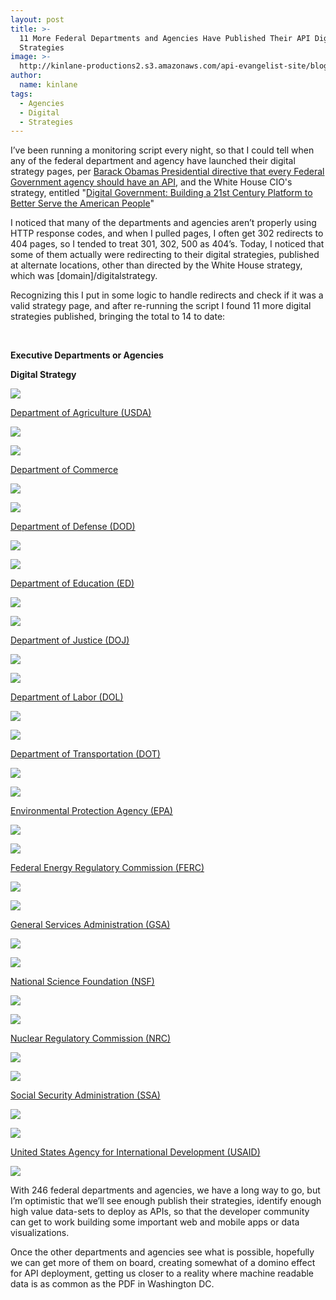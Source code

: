 ```yaml
---
layout: post
title: >-
  11 More Federal Departments and Agencies Have Published Their API Digital
  Strategies
image: >-
  http://kinlane-productions2.s3.amazonaws.com/api-evangelist-site/blog/US_white_house_logo.png
author:
  name: kinlane
tags:
  - Agencies
  - Digital
  - Strategies
---
```

I’ve been running a monitoring script every night, so that I could tell when any of the federal department and agency have launched their digital strategy pages, per [Barack Obamas Presidential directive that every Federal Government agency should have an API](http://apievangelist.com/2012/06/01/barak-obama-directs-all-federal-agencies-to-have-an-api/ "Barack Obamas Presidential directive that every Federal Government agency should have an API"), and the White House CIO's strategy, entitled "[Digital Government: Building a 21st Century Platform to Better Serve the American People](http://www.whitehouse.gov/sites/default/files/omb/egov/digital-government/digital-government-strategy.pdf)"

I noticed that many of the departments and agencies aren’t properly using HTTP response codes, and when I pulled pages, I often get 302 redirects to 404 pages, so I tended to treat 301, 302, 500 as 404’s. Today, I noticed that some of them actually were redirecting to their digital strategies, published at alternate locations, other than directed by the White House strategy, which was \[domain\]/digitalstrategy.

Recognizing this I put in some logic to handle redirects and check if it was a valid strategy page, and after re-running the script I found 11 more digital strategies published, bringing the total to 14 to date:

 

**Executive Departments or Agencies**

**Digital Strategy**

[![](http://kinlane-productions2.s3.amazonaws.com/digital-strategy/logos/usda.png)](http://www.usda.gov/)

[Department of Agriculture (USDA)](http://www.usda.gov/)

[![](http://kinlane-productions2.s3.amazonaws.com/icon-set/green-check-150.jpg)](/federal_government_digital_strategy.php?a=usda&TB_iframe=true&height=500&width=700)

[![](http://kinlane-productions2.s3.amazonaws.com/digital-strategy/logos/commerce.png)](http://www.commerce.gov/)

[Department of Commerce](http://www.commerce.gov/)

[![](http://kinlane-productions2.s3.amazonaws.com/icon-set/green-check-150.jpg)](/federal_government_digital_strategy.php?a=commerce&TB_iframe=true&height=500&width=700)

[![](http://kinlane-productions2.s3.amazonaws.com/digital-strategy/logos/defense.png)](http://www.defense.gov/)

[Department of Defense (DOD)](http://www.defense.gov/)

[![](http://kinlane-productions2.s3.amazonaws.com/icon-set/green-check-150.jpg)](/federal_government_digital_strategy.php?a=defense&TB_iframe=true&height=500&width=700)

[![](http://kinlane-productions2.s3.amazonaws.com/digital-strategy/logos/ed.png)](http://www.ed.gov/)

[Department of Education (ED)](http://www.ed.gov/)

[![](http://kinlane-productions2.s3.amazonaws.com/icon-set/green-check-150.jpg)](/federal_government_digital_strategy.php?a=ed&TB_iframe=true&height=500&width=700)

[![](http://kinlane-productions2.s3.amazonaws.com/digital-strategy/logos/justice.png)](http://www.justice.gov/)

[Department of Justice (DOJ)](http://www.justice.gov/)

[![](http://kinlane-productions2.s3.amazonaws.com/icon-set/green-check-150.jpg)](/federal_government_digital_strategy.php?a=justice&TB_iframe=true&height=500&width=700)

[![](http://kinlane-productions2.s3.amazonaws.com/digital-strategy/logos/labor.png)](http://www.labor.gov/)

[Department of Labor (DOL)](http://www.labor.gov/)

[![](http://kinlane-productions2.s3.amazonaws.com/icon-set/green-check-150.jpg)](/federal_government_digital_strategy.php?a=labor&TB_iframe=true&height=500&width=700)

[![](http://kinlane-productions2.s3.amazonaws.com/digital-strategy/logos/dot.png)](http://www.dot.gov/)

[Department of Transportation (DOT)](http://www.dot.gov/)

[![](http://kinlane-productions2.s3.amazonaws.com/icon-set/green-check-150.jpg)](/federal_government_digital_strategy.php?a=dot&TB_iframe=true&height=500&width=700)

[![](http://kinlane-productions2.s3.amazonaws.com/digital-strategy/logos/epa.png)](http://www.epa.gov/)

[Environmental Protection Agency (EPA)](http://www.epa.gov/)

[![](http://kinlane-productions2.s3.amazonaws.com/icon-set/green-check-150.jpg)](/federal_government_digital_strategy.php?a=epa&TB_iframe=true&height=500&width=700)

[![](http://kinlane-productions2.s3.amazonaws.com/digital-strategy/logos/ferc.png)](http://www.ferc.gov/)

[Federal Energy Regulatory Commission (FERC)](http://www.ferc.gov/)

[![](http://kinlane-productions2.s3.amazonaws.com/icon-set/green-check-150.jpg)](/federal_government_digital_strategy.php?a=ferc&TB_iframe=true&height=500&width=700)

[![](http://kinlane-productions2.s3.amazonaws.com/digital-strategy/logos/gsa.png)](http://www.gsa.gov/)

[General Services Administration (GSA)](http://www.gsa.gov/)

[![](http://kinlane-productions2.s3.amazonaws.com/icon-set/green-check-150.jpg)](/federal_government_digital_strategy.php?a=gsa&TB_iframe=true&height=500&width=700)

[![](http://kinlane-productions2.s3.amazonaws.com/digital-strategy/logos/nsf.png)](http://www.nsf.gov/)

[National Science Foundation (NSF)](http://www.nsf.gov/)

[![](http://kinlane-productions2.s3.amazonaws.com/icon-set/green-check-150.jpg)](/federal_government_digital_strategy.php?a=nsf&TB_iframe=true&height=500&width=700)

[![](http://kinlane-productions2.s3.amazonaws.com/digital-strategy/logos/nrc.png)](http://www.nrc.gov/)

[Nuclear Regulatory Commission (NRC)](http://www.nrc.gov/)

[![](http://kinlane-productions2.s3.amazonaws.com/icon-set/green-check-150.jpg)](/federal_government_digital_strategy.php?a=nrc&TB_iframe=true&height=500&width=700)

[![](http://kinlane-productions2.s3.amazonaws.com/digital-strategy/logos/ssa.png)](http://www.ssa.gov/)

[Social Security Administration (SSA)](http://www.ssa.gov/)

[![](http://kinlane-productions2.s3.amazonaws.com/icon-set/green-check-150.jpg)](/federal_government_digital_strategy.php?a=ssa&TB_iframe=true&height=500&width=700)

[![](http://kinlane-productions2.s3.amazonaws.com/digital-strategy/logos/usaid.png)](http://www.usaid.gov/)

[United States Agency for International Development (USAID)](http://www.usaid.gov/)

[![](http://kinlane-productions2.s3.amazonaws.com/icon-set/green-check-150.jpg)](/federal_government_digital_strategy.php?a=usaid&TB_iframe=true&height=500&width=700)

With 246 federal departments and agencies, we have a long way to go, but I’m optimistic that we’ll see enough publish their strategies, identify enough high value data-sets to deploy as APIs, so that the developer community can get to work building some important web and mobile apps or data visualizations.

Once the other departments and agencies see what is possible, hopefully we can get more of them on board, creating somewhat of a domino effect for API deployment, getting us closer to a reality where machine readable data is as common as the PDF in Washington DC.